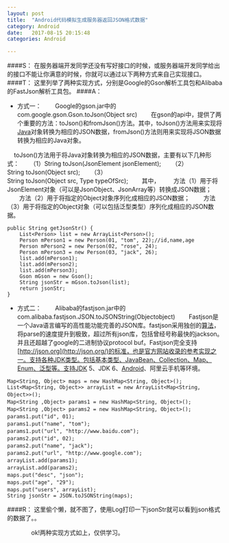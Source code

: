 ```yaml
---
layout: post
title:  "Android代码模拟生成服务器返回JSON格式数据"
category: Android
date:   2017-08-15 20:15:48
categories: Android

---
```


####S：
在服务器端开发同学还没有写好接口的时候，或服务器端开发同学给出的接口不能让你满意的时候，你就可以通过以下两种方式来自己实现接口。
####T：
这里列举了两种实现方式，分别是Google的Gson解析工具包和Alibaba的FastJson解析工具包。
####A：
- 方式一：
　　Google的gson.jar中的com.google.gson.Gson.toJson(Object src)
　　在gson的api中，提供了两个重要的方法：toJson()和fromJson()方法。其中，toJson()方法用来实现将[Java](http://lib.csdn.net/base/java)对象转换为相应的JSON数据，fromJson()方法则用来实现将JSON数据转换为相应的Java对象。

    toJson()方法用于将Java对象转换为相应的JSON数据，主要有以下几种形式：
　　（1）String toJson(JsonElement jsonElement);
　　（2）String toJson(Object src);
　　（3）String toJson(Object src, Type typeOfSrc);
　　其中，
　　方法（1）用于将JsonElement对象（可以是JsonObject、JsonArray等）转换成JSON数据；
　　方法（2）用于将指定的Object对象序列化成相应的JSON数据；
　　方法（3）用于将指定的Object对象（可以包括泛型类型）序列化成相应的JSON数据。

```
public String getJsonStr() { 
    List<Person> list = new ArrayList<Person>(); 
    Person mPerson1 = new Person(01, "tom", 22);//id,name,age 
    Person mPerson2 = new Person(02, "rose", 24); 
    Person mPerson3 = new Person(03, "jack", 26); 
    list.add(mPerson1); 
    list.add(mPerson2); 
    list.add(mPerson3); 
    Gson mGson = new Gson(); 
    String jsonStr = mGson.toJson(list); 
    return jsonStr;
}
```

- 方式二：
　　Alibaba的fastjson.jar中的com.alibaba.fastjson.JSON.toJSONString(Objectobject)
　　Fastjson是一个Java语言编写的高性能功能完善的JSON库。fastjson采用独创的[算法](http://lib.csdn.net/base/datastructure)，将parse的速度提升到极致，超过所有json库，包括曾经号称最快的jackson。并且还超越了google的二进制协议protocol buf。Fastjson完全支持[http://json.org](http://json.org/)的标准，也是官方网站收录的参考实现之一。支持各种JDK类型。包括基本类型、JavaBean、Collection、Map、Enum、泛型等。支持JDK 5、JDK 6、[Android](http://lib.csdn.net/base/android)、阿里云手机等环境。
```
Map<String, Object> maps = new HashMap<String, Object>();
List<Map<String, Object>> arrayList = new ArrayList<Map<String, Object>>();　　
Map<String ,Object> params1 = new HashMap<String, Object>();　
Map<String ,Object> params2 = new HashMap<String, Object>();　
params1.put("id", 01);　　
params1.put("name", "tom");　　
params1.put("url", "http://www.baidu.com");　　
params2.put("id", 02);　　
params2.put("name", "jack");　　
params2.put("url", "http://www.google.com");　　
arrayList.add(params1);　　
arrayList.add(params2);　　
maps.put("desc", "json");　　
maps.put("age", "29");　　
maps.put("users", arrayList);　　
String jsonStr = JSON.toJSONString(maps);
```
####R：
这里偷个懒，就不图了，使用Log打印一下jsonStr就可以看到json格式的数据了。。

　　　　ok!两种实现方式如上，仅供学习。

